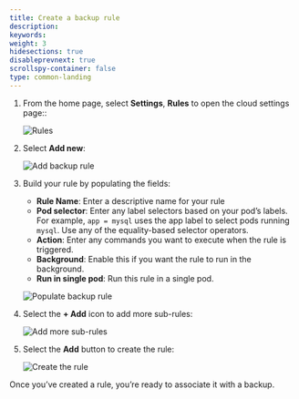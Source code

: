 ```yaml
---
title: Create a backup rule
description:
keywords:
weight: 3
hidesections: true
disableprevnext: true
scrollspy-container: false
type: common-landing
---
```


1. From the home page, select **Settings**, **Rules** to open the cloud settings page::

    ![Rules](/img/settings-rules.png)

2. Select **Add new**:

    ![Add backup rule](/img/add-rule.png)

3. Build your rule by populating the fields:

    * **Rule Name**: Enter a descriptive name for your rule
    * **Pod selector**: Enter any label selectors based on your pod’s labels. For example, `app = mysql` uses the app label to select pods running `mysql`. Use any of the equality-based selector operators.
    * **Action**: Enter any commands you want to execute when the rule is triggered.
    * **Background**: Enable this if you want the rule to run in the background.
    * **Run in single pod**: Run this rule in a single pod.

    ![Populate backup rule](/img/populate-rule.png)

4. Select the **+ Add** icon to add more sub-rules:

    ![Add more sub-rules](/img/subrule.png)

5. Select the **Add** button to create the rule:

    ![Create the rule](/img/rule-add-button.png)

Once you’ve created a rule, you’re ready to associate it with a backup.

<!-- TODO: we should add a link -->